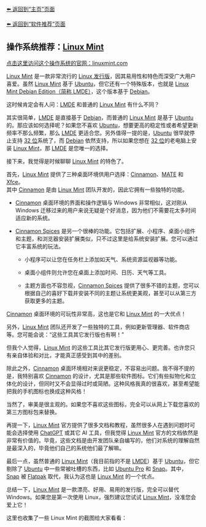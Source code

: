 [⬅️ 返回到“主页”页面](./)

[⬅️ 返回到“软件推荐”页面](./software)

## 操作系统推荐：[Linux Mint](https://linuxmint.com/)

[点击这里访问这个操作系统的官网：linuxmint.com](https://linuxmint.com/)

[Linux Mint](https://linuxmint.com/) 是一款非常流行的 [Linux 发行版](https://zh.m.wikipedia.org/wiki/Linux%E5%8F%91%E8%A1%8C%E7%89%88)，因其易用性和特色而深受广大用户喜爱。虽然 [Linux Mint](https://linuxmint.com/) 基于 [Ubuntu](https://ubuntu.com/)，但它还有一个特殊版本，也就是 [Linux Mint Debian Edition（简称 LMDE）](https://www.linuxmint.com/download_lmde.php)，这个版本基于 [Debian](https://www.debian.org/)。

这时候肯定会有人问：[LMDE](https://www.linuxmint.com/download_lmde.php) 和普通的 [Linux Mint](https://linuxmint.com/) 有什么不同？

其实很简单，[LMDE](https://www.linuxmint.com/download_lmde.php) 是直接基于 [Debian](https://www.debian.org/)，而普通的 [Linux Mint](https://linuxmint.com/) 是基于 [Ubuntu](https://ubuntu.com/) 的。那应该如何选择呢？如果您不喜欢 [Ubuntu](https://ubuntu.com/)，想要更高的稳定性或者希望更新频率不那么频繁，那么 [LMDE](https://www.linuxmint.com/download_lmde.php) 更适合您。另外值得一提的是，[Ubuntu](https://ubuntu.com/) 很早就停止支持 [32 位](https://zh.m.wikipedia.org/wiki/32%E4%BD%8D%E5%85%83)系统了，而 [Debian](https://www.debian.org/) 依然支持，所以如果您想在 [32 位](https://zh.m.wikipedia.org/wiki/32%E4%BD%8D%E5%85%83)的老电脑上安装 [Linux Mint](https://linuxmint.com/)，那 [LMDE](https://www.linuxmint.com/download_lmde.php) 是您唯一的选择。

接下来，我觉得是时候聊聊 [Linux Mint](https://linuxmint.com/) 的特色了。

首先，[Linux Mint](https://linuxmint.com/) 提供了三种桌面环境供用户选择：[Cinnamon](https://projects.linuxmint.com/cinnamon/)、[MATE](https://mate-desktop.org/zh_cn/) 和 [Xfce](https://www.xfce.org/?lang=zh_CN)。  
其中 [Cinnamon](https://projects.linuxmint.com/cinnamon/) 是由 [Linux Mint](https://linuxmint.com/) 团队开发的，因此它拥有一些独特的功能。

- [Cinnamon](https://projects.linuxmint.com/cinnamon/) 桌面环境的界面和操作逻辑与 Windows 非常相似，这对刚从 Windows 迁移过来的用户来说无疑是个好消息，因为他们不需要花太多时间适应新的系统。
  
- [Cinnamon Spices](https://cinnamon-spices.linuxmint.com/) 是另一个很棒的功能。它包括扩展、小程序、桌面小组件和主题，和浏览器安装扩展类似，只不过这里是给系统安装扩展。您可以通过它丰富系统的玩法。

  - 小程序可以让您在任务栏上添加如天气、系统资源监视器等功能。
  
  - 桌面小组件则允许您在桌面上添加时间、日历、天气等工具。

  - 主题方面也不容忽视，[Cinnamon Spices](https://cinnamon-spices.linuxmint.com/) 提供了很多不错的主题，您可以根据自己的喜好下载并安装不同的主题让系统更美观，甚至可以从第三方获取更多的主题。

[Cinnamon](https://projects.linuxmint.com/cinnamon/) 桌面环境的可玩性非常高，这也是它和 [Linux Mint](https://linuxmint.com/) 的一大优点！

另外，[Linux Mint](https://linuxmint.com/) 团队还开发了一些独特的工具，例如更新管理器、软件商店等。您可能会说：“这些工具其它发行版也有啊！”

但我个人觉得，[Linux Mint](https://linuxmint.com/) 的这些工具比其它发行版更用心、更完善。也许您只有亲自体验和对比，才能真正感受到其中的差别。

除此之外，[Cinnamon](https://projects.linuxmint.com/cinnamon/) 桌面环境相对来说更稳定，不容易出问题。我不得不提的是，我特别喜欢 [Cinnamon](https://projects.linuxmint.com/cinnamon/) 的设计，尤其是那些软件图标。它们有些拟物化和立体化的设计，但同时又不会显得过时或简陋。这种风格我真的很喜欢，甚至希望能把我的手机图标也换成这种风格！

当然了，审美是很主观的。如果您不喜欢这些图标，完全可以从网上下载您喜欢的第三方图标包来替换。

再提一下，[Linux Mint](https://linuxmint.com/) 官方提供了很多文档和教程，虽然很多人在遇到问题时可能会选择使用 [ChatGPT](https://chatgpt.com/) 或其它 AI 工具，但我觉得 [Linux Mint](https://linuxmint.com/) 官方的文档依然是非常有价值的。毕竟，这些文档是由开发团队亲自编写的，他们对系统的理解自然是最深入的，毕竟他们自己的系统他们最了解嘛。

最后一点，虽然普通的 [Linux Mint](https://linuxmint.com/)（我目前指的不是 [LMDE](https://www.linuxmint.com/download_lmde.php)）基于 [Ubuntu](https://ubuntu.com/)，但它剔除了 [Ubuntu](https://ubuntu.com/) 中一些常被吐槽的东西，比如 [Ubuntu Pro](https://ubuntu.com/pro/) 和 [Snap](https://snapcraft.io/)。其中，[Snap](https://snapcraft.io/) 被 [Flatpak](https://flatpak.org/) 取代，我认为这也是 [Linux Mint](https://linuxmint.com/) 的一个优点。

总结一下，[Linux Mint](https://linuxmint.com/) 是一款漂亮、好用、易用的发行版，完全可以替代 Windows。如果您是第一次使用 Linux，强烈建议您试试 [Linux Mint](https://linuxmint.com/)，没准您会爱上它！

这里也收集了一些 Linux Mint 的截图给大家看看：
